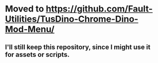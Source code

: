 # Moved to https://github.com/Fault-Utilities/TusDino-Chrome-Dino-Mod-Menu/
## I'll still keep this repository, since I might use it for assets or scripts.
